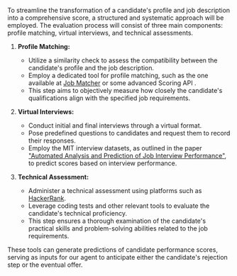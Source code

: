 
To streamline the transformation of a candidate's profile and job description into a comprehensive score, a structured and systematic approach will be employed. The evaluation process will consist of three main components: profile matching, virtual interviews, and technical assessments.

1. **Profile Matching:**
   - Utilize a similarity check to assess the compatibility between the candidate's profile and the job description.
   - Employ a dedicated tool for profile matching, such as the one available at [Job Matcher](https://github.com/ahnineamine/Job-Matcher) or some advanced Scoring API .
   - This step aims to objectively measure how closely the candidate's qualifications align with the specified job requirements.

2. **Virtual Interviews:**
   - Conduct initial and final interviews through a virtual format.
   - Pose predefined questions to candidates and request them to record their responses.
   - Employ the MIT interview datasets, as outlined in the paper ["Automated Analysis and Prediction of Job Interview Performance"](https://paperswithcode.com/paper/automated-analysis-and-prediction-of-job), to predict scores based on interview performance.

3. **Technical Assessment:**
   - Administer a technical assessment using platforms such as [HackerRank](https://www.hackerrank.com/products/developer-skills-platform/screen/).
   - Leverage coding tests and other relevant tools to evaluate the candidate's technical proficiency.
   - This step ensures a thorough examination of the candidate's practical skills and problem-solving abilities related to the job requirements.

These tools can generate predictions of candidate performance scores, serving as inputs for our agent to anticipate either the candidate's rejection step or the eventual offer.
